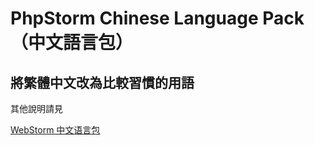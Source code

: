 # PhpStorm Chinese Language Pack（中文語言包）

## 將繁體中文改為比較習慣的用語

其他說明請見

[WebStorm 中文语言包](https://github.com/ewen0930/PhpStorm-Chinese)
